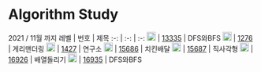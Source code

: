 <!-- Bronze : 5(1), 4(2), 3(3), 2(4), 1(5) -->
<!-- Silver : 5(6), 4(7), 3(8), 2(9), 1(10) -->
<!-- Gold : 5(11), 4(12), 3(13), 2(14), 1(15) -->
<!-- <img src="https://static.solved.ac/tier_small/*LEVEL*.svg" height="18px" /> | [*NO*](http://noj.am/*NO*) | *TITLE* -->
# Algorithm Study

2021 / 11월 까지
레벨 | 번호 | 제목
:-: | :-: | :-:
<img src="https://static.solved.ac/tier_small/10.svg" height="18px"/> | [13335](http://noj.am/1260) | DFS와BFS
<img src="https://static.solved.ac/tier_small/7.svg" height="18px"/> | [1276](http://noj.am/1276) | 게리맨더링
<img src="https://static.solved.ac/tier_small/6.svg" height="18px"/> | [1427](http://noj.am/1427) | 연구소
<img src="https://static.solved.ac/tier_small/9.svg" height="18px"/> | [15686](http://noj.am/15686) | 치킨배달
<img src="https://static.solved.ac/tier_small/7.svg" height="18px"/> | [15687](http://noj.am/15687) | 직사각형
<img src="https://static.solved.ac/tier_small/12.svg" height="18px"/> | [16926](http://noj.am/16926) | 배열돌리기
<img src="https://static.solved.ac/tier_small/9.svg" height="18px"/> | [16935](http://noj.am/16935) | DFS와BFS
